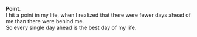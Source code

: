 **Point**.  
I hit a point in my life, when I realized that there were fewer days ahead of me than there were behind me.  
So every single day ahead is the best day of my life.  

